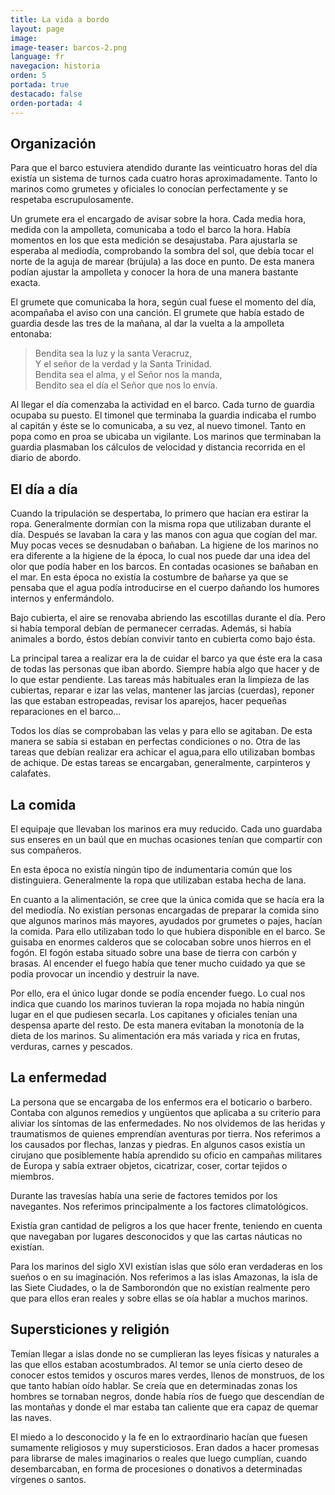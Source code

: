 ```yaml
---
title: La vida a bordo
layout: page
image:
image-teaser: barcos-2.png
language: fr
navegacion: historia
orden: 5
portada: true
destacado: false
orden-portada: 4
---
```

## Organización

Para que el barco estuviera atendido durante las veinticuatro horas del día existía un sistema de turnos cada cuatro horas aproximadamente. Tanto lo marinos como grumetes y oficiales lo conocían perfectamente y se respetaba escrupulosamente.

Un grumete era el encargado de avisar sobre la hora. Cada media hora, medida con la ampolleta, comunicaba a todo el barco la hora. Había momentos en los que esta medición se desajustaba. Para ajustarla se esperaba al mediodía, comprobando la sombra del sol, que debía tocar el norte de la aguja de marear (brújula) a las doce en punto. De esta manera podían ajustar la ampolleta y conocer la hora de una manera bastante exacta.

El grumete que comunicaba la hora, según cual fuese el momento del día, acompañaba el aviso con una canción. El grumete que había estado de guardia desde las tres de la mañana, al dar la vuelta a la ampolleta entonaba:


> Bendita sea la luz y la santa Veracruz,  
Y el señor de la verdad y la Santa Trinidad.  
Bendita sea el alma, y el Señor nos la manda,  
Bendito sea el día el Señor que nos lo envía.  

Al llegar el día comenzaba la actividad en el barco. Cada turno de guardia ocupaba su puesto. El timonel que terminaba la guardia indicaba el rumbo al capitán y éste se lo comunicaba, a su vez, al nuevo timonel. Tanto en popa como en proa se ubicaba un vigilante. Los marinos que terminaban la guardia plasmaban los cálculos de velocidad y distancia recorrida en el diario de abordo.

## El día a día

Cuando la tripulación se despertaba, lo primero que hacían era estirar la ropa. Generalmente dormían con la misma ropa que utilizaban durante el día. Después se lavaban la cara y las manos con agua que cogían del mar. Muy pocas veces se desnudaban o bañaban. La higiene de los marinos no era diferente a la higiene de la época, lo cual nos puede dar una idea del olor que podía haber en los barcos. En contadas ocasiones se bañaban en el mar. En esta época no existía la costumbre de bañarse ya que se pensaba que el agua podía introducirse en el cuerpo dañando los humores internos y enfermándolo.

Bajo cubierta, el aire se renovaba abriendo las escotillas durante el día. Pero si había temporal debían de permanecer cerradas. Además, si había animales a bordo, éstos debían convivir tanto en cubierta como bajo ésta.

La principal tarea a realizar era la de cuidar el barco ya que éste era la casa de todas las personas que iban abordo. Siempre había algo que hacer y de lo que estar pendiente. Las tareas más habituales eran la limpieza de las cubiertas, reparar e izar las velas, mantener las jarcias (cuerdas), reponer las que estaban estropeadas, revisar los aparejos, hacer pequeñas reparaciones en el barco…

Todos los días se comprobaban las velas y para ello se agitaban. De esta manera se sabía si estaban en perfectas condiciones o no. Otra de las tareas que debían realizar era achicar el agua,para ello utilizaban bombas de achique. De estas tareas se encargaban, generalmente, carpinteros y calafates.

## La comida

El equipaje que llevaban los marinos era muy reducido. Cada uno guardaba sus enseres en un baúl que en muchas ocasiones tenían que compartir con sus compañeros.

En esta época no existía ningún tipo de indumentaria común que los distinguiera. Generalmente la ropa que utilizaban estaba hecha de lana.

En cuanto a la alimentación, se cree que la única comida que se hacía era la del mediodía. No existían personas encargadas de preparar la comida sino que algunos marinos más mayores, ayudados por grumetes o pajes, hacían la comida. Para ello utilizaban todo lo que hubiera disponible en el barco. Se guisaba en enormes calderos que se colocaban sobre unos hierros en el fogón. El fogón estaba situado sobre una base de tierra con carbón y brasas. Al encender el fuego había que tener mucho cuidado ya que se podía provocar un incendio y destruir la nave.

Por ello, era el único lugar donde se podía encender fuego. Lo cual nos indica que cuando los marinos tuvieran la ropa mojada no había ningún lugar en el que pudiesen secarla. Los capitanes y oficiales tenían una despensa aparte del resto. De esta manera evitaban la monotonía de la dieta de los marinos. Su alimentación era más variada y rica en frutas, verduras, carnes y pescados.

## La enfermedad

La persona que se encargaba de los enfermos era el boticario o barbero. Contaba con algunos remedios y ungüentos que aplicaba a su criterio para aliviar los síntomas de las enfermedades. No nos olvidemos de las heridas y traumatismos de quienes emprendían aventuras por tierra. Nos referimos a los causados por flechas, lanzas y piedras. En algunos casos existía un cirujano que posiblemente había aprendido su oficio en campañas militares de Europa y sabía extraer objetos, cicatrizar, coser, cortar tejidos o miembros.

Durante las travesías había una serie de factores temidos por los navegantes. Nos referimos principalmente a los factores climatológicos.

Existía gran cantidad de peligros a los que hacer frente, teniendo en cuenta que navegaban por lugares desconocidos y que las cartas náuticas no existían.

Para los marinos del siglo XVI existían islas que sólo eran verdaderas en los sueños o en su imaginación. Nos referimos a las islas Amazonas, la isla de las Siete Ciudades, o la de Samborondón que no existían realmente pero que para ellos eran reales y sobre ellas se oía hablar a muchos marinos.

## Supersticiones y religión

Temían llegar a islas donde no se cumplieran las leyes físicas y naturales a las que ellos estaban acostumbrados. Al temor se unía cierto deseo de conocer estos temidos y oscuros mares verdes, llenos de monstruos, de los que tanto habían oído hablar. Se creía que en determinadas zonas los hombres se tornaban negros, donde había ríos de fuego que descendían de las montañas y donde el mar estaba tan caliente que era capaz de quemar las naves.

El miedo a lo desconocido y la fe en lo extraordinario hacían que fuesen sumamente religiosos y muy supersticiosos. Eran dados a hacer promesas para librarse de males imaginarios o reales que luego cumplían, cuando desembarcaban, en forma de procesiones o donativos a determinadas vírgenes o santos.
